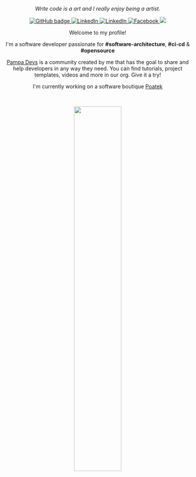 

<p align="center"><i>Write code is a art and I really enjoy being a artist.</i></p>

<p align="center">
  <a href="https://github.com/felipe-allmeida">
    <img src="https://img.shields.io/badge/-Github-000?style=for-the-badge&logo=Github&logoColor=white&link=https://github.com/felipe-allmeida" alt="GitHub badge" />
  </a>
  <a href="https://www.linkedin.com/in/felipe-allmeida">
    <img src="https://img.shields.io/badge/-LinkedIn-blue?style=for-the-badge&logo=Linkedin&logoColor=white&link=https://www.linkedin.com/in/felipe-allmeida/" alt="LinkedIn" />
  </a>
  <a href="https://www.instagram.com/felipe_allmeida_">
    <img src="https://img.shields.io/badge/-Instagram-C13584?style=for-the-badge&labelColor=C13584&logo=instagram&logoColor=white&link=https://www.instagram.com/felipe_allmeida_/" alt="LinkedIn" />
  </a>
  <a href="https://www.facebook.com/thefelipeallmeida">
    <img src="https://img.shields.io/badge/-Facebook-blue?style=for-the-badge&labelColor=blue&logo=facebook&logoColor=white&link=https://www.facebook.com/thefelipeallmeida/" alt="Facebook" />
  </a>
  <a href="https://dietbox.me">
    <img src="https://img.shields.io/badge/-Dietbox-white?style=for-the-badge&color=black&logoColor=white&logo=data:image/png;base64,iVBORw0KGgoAAAANSUhEUgAAAKEAAACFCAYAAAAzbJiWAAAABHNCSVQICAgIfAhkiAAAAAlwSFlzAAAuIwAALiMBeKU%2FdgAAABl0RVh0U29mdHdhcmUAd3d3Lmlua3NjYXBlLm9yZ5vuPBoAABM0SURBVHic7Z15sFzFdYe%2FgwAJIVaDMYuNBAYkAUIgkECIMk5YktiATWy8hMiVYAfHcQqvLEkl4NghOJRxgHLKIdiJgbgUcFKVCLNJIEASWjDCIBbJbGaThKywCFlofb%2F80X2ZeaP3Zu7Sd27fp%2Fmqbj1p5t7unnm%2Fd7r79OnT0KNHjx49evSoGKu6AUMBSfsBo4HdKm5K2bwDPGFmb4UstCfClEjaCRgLTPDXOJzwRjN0xbcOuA%2B4C3gQWG5mW0JX0hPhAEjaGzgWmEhDdOOBnatsVxd4GrgDWAQsBZ4xs62tN0l6L%2B67Sa5ZZvZveSvdMe%2BDQwVJo2l8mYnwPlBlm7rEJuCXwMPAYmCumb3QepOkfYETmq7jgP1bbnuuSEO2GxFK2hU4CjiGhnWbAOxRZbu6yMvAXOAhnPB%2BaWabmm%2BQNAqYRENwk3HDjU68UqRhQ1KEksbQX2jHAIcCO1TZri6yFXgSmIcT3Vwze6n5BknDJB2JE11ynUC%2BIcdLnW8ZnFqL0E8WxuO6iONojOF2r7JdFbAGWOivBcDDZvZ28w2SDqC%2F4E4G9gpUfyFLWJuJiaTdcQKbiLNsx%2BK61%2BFVtqvLbMZZuCdwE4elwFIz6ycCSfvgvp9JuC51MnBgie3a28zeyPtwlCJs%2BqsdDyRdxli2n%2B40YSWuS50PPAI8YmbvNN8wyHc1ju79bn9rZqOKFFBpdyzJgMOB43HjkeNxVq7Qh6opb%2BNcIw%2F5a5GZvZm86SdWR%2Fpx3HicpTsW2KeCtjZTqCuGLolQ0g64WdZ4f43F%2FdWOZfsbvyU8S2MMNx%2B3ErEVQNLOwLGSJgNTcN3pB4mz53q5aAFBRShpGHAwTmDjm36OA0aGrKtmvIWzcu9eZrYGQNL%2BuLHumZKOprEas1NFbc3Kb4oWUEiEvovYG%2FgwcCrOsu0DDGu6bVdgI85tMFSXt5rZBDyG88U9jBPdcjPr85OrKcCfS0os3L6VtTQM73S%2BpT2VmHf%2FyxiG80nt6l%2Fe07en%2BbVRNCxC4k4YRqMLH87gFnYHnCM6KW8XYATuD2FHX94of%2BW10n04H9kS3DhuAW7ysNH3CkfihHaiv8YxdCZXb%2BPWk79pZk8XKaiQCCXdB6wFZgP3Fm1MVfgx6x44MaZ1%2BWwGVpvZRl%2FGQTQENxk3Sx0qE6w%2BYBkN674YeDRUMENREb4MHNT00qvALOBu3KL2%2FxUpP3b8cOQG3FDkgGpbE5TVNJzfC3HWfW1ZlRUV4XPAIYO83Qc8irOSs4EHzGxzkfpiQ9JHgZlVt6MgW4DHcUOJhcACMysUkJCVorPjTW3e24HGEtElwDpJ9%2BN%2BaXeaWeGpfQSMqboBOViNE1xy%2FcLM1mctRNJwnJ%2FyJOBoM%2FvTvA0qKsKNGe4dBXzUX0h6HBcseTcwrzWioybUIeTrVzg%2F5Fxgvpn9Kk8hkg7FzeyT61gawQ43F2lgUREW6V6TCJeLgfWSHsJ12zPN7KmC7eoWB1fdgBZewS%2Fv4WbsD5vZ6qyF%2BLXnyfQP6WrnSio0XuymJWzHSOA0f10l6RmchbwTuD9Pd9ElqraEy4H7gQdwY%2B4VWQtociWdCEz1P48I2MaOlDkmLMJh%2FvoysEHSg7iu%2Bw4zW15SnXkY3cW63sJFzyQBDYtyWrkDcN3pif5n5a6kWEXYzAjgDH9dI%2BnXwD24rvvuMl0H7ZA0AnhvScW%2Fg%2FMsLML55BYNFHrfCb8o0BopXYb1LtQj1kGErYwG%2FsxfWyQtws24Z5vZI11sx%2FsJs%2BLUh%2BtWF%2FtrEfB4VneWD3qYSP%2Bx3BF0Z4VmXZGHYxkT5mVHXITwyQCSXsCNI38OzGmNvQtM3iDRN%2BjvCF6UZx9vUxzhycA0XGT5LjnbVJRKRRibW2UM8CV%2FbZA0D9dt%2F28JS4ppuuIkmOEXuOWuhcAyM1OWiiTtgou1nOqvKcB%2BmVpbLj0RDsII%2Bs%2B4l%2BH21N6B2%2FhTtO3va%2Fl%2F8xbKJbgx3ZN56pF0IA3BTcX55GIO7Xq78y2DM5RF2MpYf32NMH7J%2FXGz1Dt8OdtsoUyDX3%2BeRGPGOpn%2B6%2FF1oJAlLLp2fB3wl0XKiIRncS6gu3B%2Byd92ekDSCDPbkKUSH61zBI1o6ZNwm7VqvesROMPMZuV9uOiHz%2FRLiJgP4nySXwY2SpqLc5bfg9vNts0YLo0AJe2JG8tNw1m7k4D3BGx3LBSaAHZ7drwF%2BCLwSeDMgnWXxXAaY8mrgVWSZuEEOcvMXhvoIZ%2B%2FJkklkuwNiW1Zr5WNOLfQ8%2F7f03DbMbJSaFjWbUu4xsx%2BJGk%2BLvlOHXgf8Mf%2Bkg%2B8uAf4XiJI7xReTf9tDTEj4FbgEjN78d0XpcNxPsusFOoRizoys1pCAzCzZTh%2F2Qqcq%2BP7BdvRLQy3JfWbwPSm10dSHwGuBs4xs083C9BzQs4yC%2FmLuy3CZsu7Cecq%2BQ1wk3%2FtDeATuE1RsVPHycQCYKKZbROI6%2FeAfz5nuZWKMKsZbvV19fmfyZhisZn9F434tIuBH%2BRs2%2FbGUuA8Bt8H%2FJ%2FAh81s5SDvn4vbppCHSrvjrP6hTg7XZOPMEv9zJnB5xjq2R%2FpwbpLbcOPVVm4Fzk82ZbXiXUffKlB%2FpZbwzc639COt1z%2BxkKP8ZqngKWqHGKvMbJX%2F9zMt7y0CpnfYGfd5XExhXmolwh392CMt28Nm%2BRAcICn5rpq%2FszeAPxzMAsK7YfvfK1h%2FpaFcWUUIzhqm9StlyVPzNPAT3BfyAeCzxLXIXzaJQWmO7rnYzF4d7AFJI4GfUiyodfNAea2zUFSEeY4SKEOEzwMnNYdESboMN865mDgTCYVmT9zvIxHhw8CPBrvZJxj9Gc6xXoTC4Xzd7o4hWzRI2r%2FQy1tj8sxso5ldCnw1Q311JtmIlIjwksFCxnxu6p8Bvx%2Bg3sIxm4VE6DcgZV2yySLCNA7gt3Ff6ICY2bXADzPUWVeaRXinmc0Z6CZJB%2BP2qZwdqN5qRejJGkuWZQiQpn0rUwQTfBWX9XQos78f4%2B0GXDbQDZI%2BhYtzPCZgvVGIsGPYUwtZLGGasVzHL8GL9J8z1FtHxuKcxieb2WPNb0gaJ%2Bm%2FgRmES5aeUDiSKoQIQzusmwm5SeeBgGXFyOmAmdlCcA5oSVMl3YxbTfl4y%2F2byTexbKWwJQyx%2FplXhGtpOKUHI6QI80yi6sRE4DFJK3EBFeNwVm8Fbm1%2BMS692wvAK02piQ8ETgG%2Bggs%2Fy0phSxhChHm741PpnPQ7TXec9jPkPuKgRhxJY%2BXjLlx00qx2G6u8H3EGMEPS%2BcCNZDuWo76W0KesSNJWvE52MSekXVV5PWf5dUK4%2FS5Xmdl9WR82s1skvYrbNptWiLW0hNscW2Vmq%2Fzy0QT%2FUpYZdyoRmtl6SRtwu%2FCGAn3AKlzUzEqcw%2F7Gwql7zeZIupL0AQ1RiDCrJRxwv66PUp7l%2F32TpAWkE2OWs9jWUV8RbsFZqJ%2Fg9jK%2FVGI6vauAL5Bu118tRZhqO6OZtUaDDEaWyUsdgmVbWQv8O3DNAJHQpWBmmyT9FLfk2YkoXDRZu%2BPQe2qzhNXXSYQbgSuBg8zsom4JsIm0iS8rXzuG7CI8z%2BfEC8VOGcLDOrmEYmExMMHM%2Frr1tM5uYWZPkO60pigsYdYv6VDgcxmfaZckMzn7JA11sITXANPypvUNTJosZ7W0hABX%2B3M%2F0tIp6DKtOyF2S%2Fi3Zvb1iE45WNL5ljgsYZ48JHsDsyV9IWVX2un8tKEgwsvN7NtVN6KFNCe6RyHCvPmkj8AdRJMmouP4Du%2BndbvEKsIfmtnfVd2IAUiz1BmFCPOudCS0zfMnaRL9N5oPRNrkkDGK8ElcprAY6YoIq1gx6YhPCnk9bonvXDq3c9cO7yfEMtZKWA%2BcV3JG2SLURoRlHO%2BwN3BBhvvTbgOoxN3Rhn%2BK%2FMyWNKFeUXTHMZwxklaElWT6H4Q3Kb7Vsmzen%2BKeKEQYvDvOQR0t4dVmFntkT5oN8VGIsOoM%2FlA%2FS7gZ5xmInTTusyhEGMOMM%2B2KSSwivNfM1lTdiBSkSR4QxUanTMchlETazxGLCGdU3YCUpDn9KQpLGMN6bJ1EKOD2qhuRktpMTGKwhGmjaGLwEz7pM43VgTQ5t6PojmMYE6b9HDFY7blVNyANfk2%2FK5HVsXbHWYWd9nPE8AeztOoGpOQw0i2HVi9Cv381tJsmaxdfp6DWThFBsXByinu2htjnEmpzeWiHdVndZgxjwjq4ZiCdCIMcphRKhKGX7sqa7MQwOy50DlwXmZrinqhEGNoSlpWjOkTulaLEvlSHpH1wCZY6EZUIQ1vCstajY5gdr666ASmYSpeW7CBSS%2Bj3WMSwJh2arcQR8NGJNF0xRCbCMsK5soyd0n6Oqh3rw3C5pWPnlJT3RSXCMv66s4hwYsr7YnDRtJ4YHxVNx%2BOmIUhvNVQs4fmSZkv6E3%2Fk62DEIMI067FVchbpo5KisoRliDDrmuTvAj8GnpK0xyD3xCDCw6puQAc%2BkeHeIHtjYu6O847f9gPGBC4zJIdX3YDB8F3xGRkeCbL6E7MlLIMYzsgbV3UD2jCdbKnzVnS%2BpTPbmwhjaOchVTdgIHzUzBczPhZkCXJ7E2EMG5327XxLJXyI7FY6SJLOmMeEZRCDCHf3x3rFxiU5ngmyAhVKhEGm6l0gluCBo6puQDOSpgC%2Fl%2BPRIFFJ25UIfexbWXmes5DWud4tLs%2F5XJAecLsSoSeGtp5UdQMSJJ1K%2FtM%2BgwxvQolwKAYblMm0qhsA4NM2X1ugiKhEGFtWqZA5scvgkIyZasviL2icHZOHIGPsododj6y6ASn4TJWV%2B3OPiybmjMoSFvmLSLtJKQtp8xVWSdpUycHx3fAtwGBr7GmJSoRFQtbTZlnNQh1EeBjwOxXV%2FR3CjEujEmGREzSPDtSGZuogQoArul2hpCuASwMU1UeglbIgIjSzjeRv0Dkh2tBCOxHGNJOfJukPulGRP4T7avL7BFtZ1%2B4I2yyEPNQ6rzWcJOncAV5vF5zaiXYTk5hECHClpJC%2Fh22QNAG4G%2FhGwGKDLYGGyFmd8AZwYM5nfyxppZktAJB0Nu7kp7y0%2B1xlzOSLWIRjcK6S6ws1QNoLtxKTuKf2xKV2%2Bxhu%2FBd6EhSlCF8k%2F5roHsADku7FfYlFB%2BztvvDYRAjwj5LuN7NceWokHQ%2FMpLv7V4KJMGQ38A3ggQLP74RbRD%2Bd4s7mdp8rNp8muEDSGf7ojExIOh24l%2B5voAq2Bh9MhGa2zMxOBSbhjimtcqN5O0tYxpgwxAB9PPAfWYQo6QLgDmD3APVXRvABsZktMbPpuDQS11GN5em2JQy1d%2BXjwBxJ%2B7etTNpH0gzgRsIOqbIQbNNYabMyM3vWzC7CbTr6Ft3NA9PtMWFIpgDLJf2NpH6uJknDJf0R7iiyT1XSOsdbBDx9oFTXAICZrTKzK3Azta8AK8uuk%2FbWIdbuuJndcOu6KyXdL%2BlWSXOA13DLbW3PAyyRp4Av4U6jvyVUoV0z5Wa2FrhW0r%2Fijgz7OulyIuehXbmxW8JmdsPt%2FaiSPuA%2B3NDq9lAO6mZKt4StmNl6M7set3Y6HXiihGo%2B0iYTwwkl1BfDfubQrAGuAsaY2elmNrMMAUIFIkwws81mdjMunu0sYF7A4t%2BDc4D3c%2FVIOob4MyBUzaPAhcDBZnaZmaU5eLsQlYkwwcxkZreb2Sm4bFC3E8aynAP8PAkelTQC%2BG6Acgei7pZwK%2B57P93MjjOzG8ysa9t4q5reD4iZzQPmSToKuBj4NM6JnZczcTPNOcBxQFvXRwHqKsIVOJ%2FuD8zs5aoaUbklHAgze8L7Gg%2FDDYiL7OoaCXyE8gRYN%2FqA2cB5uC730ioFCJGKMMHMXvS%2BxtE4X2OsJyHFkIa4E68B%2FwAc6icat5lZDLl54hZhgpmt8b7G0cDXgFcqbdC2RPHLHIRHcBONMWb2V2b264rbsw21EGGCma0zs%2B%2Fjwrw%2BBzxdcZMSYjgfpZm1uBWNCWZ2vJ9oxLYj8l1qJcIEM9tkZjfhQsfOBhZX3J4txDE5SazeAWZ2Yd7QsG5TSxEmmFmfd6JOoeHeqYqquuQNwG3AtCarV5cEVUDNRdiMmc0zs7NwKTb%2Bh%2B5bpm53yctxG5YONLPzzGx%2Bl%2BsPxpARYYKZLTSzj%2BHS8t5AeeJo%2Fe66kWhpE%2B7U%2BA%2BZ2Vgz%2B66ZRX9CVCeGnAgTfCjZhTR8jaFXAFqjv8vsjlfiVnsONbPPmNmDJdbVoywk7SvpCkmvKwxXtJS%2FIlC5zcyT9ElJUa1s9SiIpFGSLpL0SkGBfLul3BcLlpfwlqR%2FkVu67DGUkbSzpOmSlucUy9%2B3lPdcQfE9JffHEWMq4R5lImlHSZ%2BV9HhG0VzXUs6yHMLbKBc1fVpVn79HZEg6TW4clobbWp5dmkF8r0q6SlLeZAE9hjqSpkmaKamvjZDmtzyzpIPw%2BiTNUm%2Bi0SMLkiZIuknS5gFE9XzLvYsGEd%2Frkq6R1Ivo7pEfSWMkXStpfZO4NqgpyaWkhS3ie0TSBZLqkDW2R12QdICkqyWt9ULbq%2Bm9hepNNHp0C0l7eSs3vOm1syTFemRYjx49evTo0aNHjx5R8%2F9RIwgZPkrAXQAAAABJRU5ErkJggg%3D%3D" />
  </a>
</p>

<p align="center">Welcome to my profile!</p>
<p align="center">I'm a software developer passionate for <b>#software-architecture</b>, <b>#ci-cd</b> & <b>#opensource</b></p>
<p align="center"><a href="https://github.com/Pampa-Devs">Pampa Devs</a> is a community created by me that has the goal to share and help developers in any way they need. You can find tutorials, project templates, videos and more in our org. Give it a try!</p>  
<p align="center">I'm currently working on a software boutique <a href="https://www.poatek.com/">Poatek</a></p>
<br>
<p align="center"><img width="50%" src="https://github-readme-stats.vercel.app/api?username=felipe-allmeida&show_icons=true&theme=nightowl" /></p>
